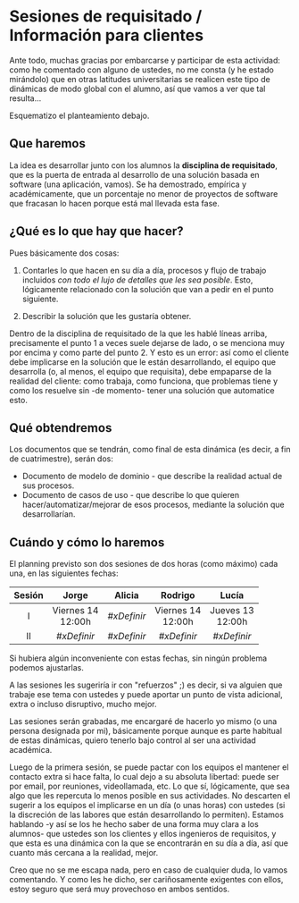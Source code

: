 # Sesiones de requisitado / Información para clientes

Ante todo, muchas gracias por embarcarse y participar de esta actividad: como he comentado con alguno de ustedes, no me consta (y he estado mirándolo) que en otras latitudes universitarias se realicen este tipo de dinámicas de modo global con el alumno, así que vamos a ver que tal resulta... 

Esquematizo el planteamiento debajo.

## Que haremos

La idea es desarrollar junto con los alumnos la **disciplina de requisitado**, que es la puerta de entrada al desarrollo de una solución basada en software (una aplicación, vamos). Se ha demostrado, empírica y académicamente, que un porcentaje no menor de proyectos de software que fracasan lo hacen porque está mal llevada esta fase.  

## ¿Qué es lo que hay que hacer? 

Pues básicamente dos cosas:

1. Contarles lo que hacen en su día a día, procesos y flujo de trabajo incluidos *con todo el lujo de detalles que les sea posible*. Esto, lógicamente relacionado con la solución que van a pedir en el punto siguiente. 

1. Describir la solución que les gustaría obtener.

Dentro de la disciplina de requisitado de la que les hablé líneas arriba, precisamente el punto 1 a veces suele dejarse de lado, o se menciona muy por encima y como parte del punto 2. Y esto es un error: así como el cliente debe implicarse en la solución que le están desarrollando, el equipo que desarrolla (o, al menos, el equipo que requisita), debe empaparse de la realidad del cliente: como trabaja, como funciona, que problemas tiene y como los resuelve sin -de momento- tener una solución que automatice esto.

## Qué obtendremos

Los documentos que se tendrán, como final de esta dinámica (es decir, a fin de cuatrimestre), serán dos:

- Documento de modelo de dominio - que describe la realidad actual de sus procesos.
- Documento de casos de uso - que describe lo que quieren hacer/automatizar/mejorar de esos procesos, mediante la solución que desarrollarían.

## Cuándo y cómo lo haremos

El planning previsto son dos sesiones de dos horas (como máximo) cada una, en las siguientes fechas:

<center>

|Sesión|Jorge|Alicia|Rodrigo|Lucía
|:-:|:-:|:-:|:-:|:-:|
|I| Viernes 14<br/>12:00h|*#xDefinir*|Viernes 14<br/>12:00h|Jueves 13<br/>12:00h
|II|*#xDefinir*|*#xDefinir*|*#xDefinir*|*#xDefinir*

</center>

Si hubiera algún inconveniente con estas fechas, sin ningún problema podemos ajustarlas. 

A las sesiones les sugeriría ir con "refuerzos" ;) es decir, si va alguien que trabaje ese tema con ustedes y puede aportar un punto de vista adicional, extra o incluso disruptivo, mucho mejor.

Las sesiones serán grabadas, me encargaré de hacerlo yo mismo (o una persona designada por mi), básicamente porque aunque es parte habitual de estas dinámicas, quiero tenerlo bajo control al ser una actividad académica. 

Luego de la primera sesión, se puede pactar con los equipos el mantener el contacto extra si hace falta, lo cual dejo a su absoluta libertad: puede ser por email, por reuniones, videollamada, etc. Lo que sí, lógicamente, que sea algo que les repercuta lo menos posible en sus actividades. No descarten el sugerir a los equipos el implicarse en un día (o unas horas) con ustedes (si la discreción de las labores que están desarrollando lo permiten). Estamos hablando -y así se los he hecho saber de una forma muy clara a los alumnos- que ustedes son los clientes y ellos ingenieros de requisitos, y que esta es una dinámica con la que se encontrarán en su día a día, así que cuanto más cercana a la realidad, mejor.

Creo que no se me escapa nada, pero en caso de cualquier duda, lo vamos comentando. Y como les he dicho, ser cariñosamente exigentes con ellos, estoy seguro que será muy provechoso en ambos sentidos.
